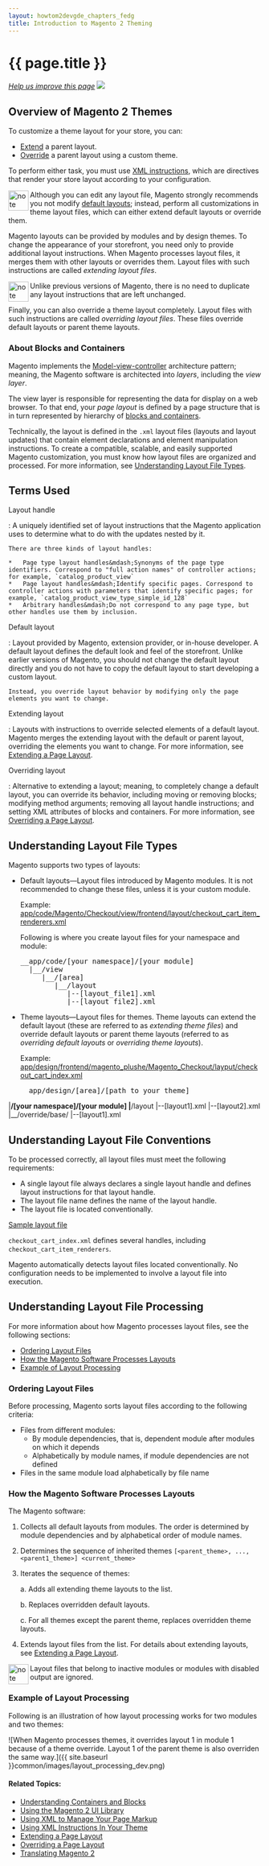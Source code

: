 ```yaml
---
layout: howtom2devgde_chapters_fedg
title: Introduction to Magento 2 Theming  
---
```

 
<h1 id="layout_intro">{{ page.title }}</h1>

<p><a href="{{ site.githuburl }}m2fedg/layout/layout-overview.md" target="_blank"><em>Help us improve this page</em></a>&nbsp;<img src="{{ site.baseurl }}common/images/newWindow.gif"/></p>

<h2 id="layout_overview">Overview of Magento 2 Themes</h2>

To customize a theme layout for your store, you can:

*	<a href="{{ site.baseurl }}guides/v1.0/m2fedg/layout/layout-extend.html">Extend</a> a parent layout. 
*	<a href="{{ site.baseurl }}guides/v1.0/m2fedg/layout/layout-override.html">Override</a> a parent layout using a custom theme. 

To perform either task, you must use <a href="{{ site.baseurl }}guides/v1.0/m2fedg/layout/layout-xml-instrux.html">XML instructions</a>, which are directives that render your store layout according to your configuration.  

  <div class="bs-callout bs-callout-warning" id="warning">
    <img src="{{ site.baseurl }}common/images/icon_important.png" alt="note" align="left" width="40" />
	<span class="glyphicon-class">
    <p>Although you can edit any layout file, Magento strongly recommends you not modify <a href="#layout_terms">default layouts</a>; instead, perform all customizations in theme layout files, which can either extend default layouts or override them. </p></span>
  </div>

Magento layouts can be provided by modules and by design themes. To change the appearance of your storefront, you need only to provide additional layout instructions. When Magento processes layout files, it merges them with other layouts or overrides them. Layout files with such instructions are called *extending layout files*. 

<div class="bs-callout bs-callout-info" id="info">
  <img src="{{ site.baseurl }}common/images/icon_note.png" alt="note" align="left" width="40" />
<span class="glyphicon-class">
  <p>Unlike previous versions of Magento, there is no need to duplicate any layout instructions that are left unchanged. </p></span>
</div>

Finally, you can also override a theme layout completely. Layout files with such instructions are called *overriding layout files*. These files override default layouts or parent theme layouts. 

<h3 id="layout_overview_blocks">About Blocks and Containers</h3>

Magento implements the <a href="http://en.wikipedia.org/wiki/Model%E2%80%93view%E2%80%93controller" target="_blank">Model-view-controller</a> architecture pattern; meaning, the Magento software is architected into *layers*, including the *view layer*.

The view layer is responsible for representing the data for display on a web browser. To that end, your *page layout* is defined by a page structure that is in turn represented by hierarchy of <a href="{{ site.baseurl }}guides/v1.0/m2fedg/layout/containers-blocks.html">blocks and containers</a>.

Technically, the layout is defined in the `.xml` layout files (layouts and layout updates) that contain element declarations and element manipulation instructions. To create a compatible, scalable, and easily supported Magento customization, you must know how layout files are organized and processed. For more information, see <a href="#layout_types">Understanding Layout File Types</a>.

<h2 id="layout_terms">Terms Used</h2>

Layout handle

:	A uniquely identified set of layout instructions that the Magento application uses to determine what to do with the updates nested by it.

	There are three kinds of layout handles:
	
	*	Page type layout handles&mdash;Synonyms of the page type identifiers. Correspond to "full action names" of controller actions; for example, `catalog_product_view`
	*	Page layout handles&mdash;Identify specific pages. Correspond to controller actions with parameters that identify specific pages; for example, `catalog_product_view_type_simple_id_128`
	*	Arbitrary handles&mdash;Do not correspond to any page type, but other handles use them by inclusion.
	
Default layout

:	Layout provided by Magento, extension provider, or in-house developer. A default layout defines the default look and feel of the storefront. Unlike earlier versions of Magento, you should not change the default layout directly and you do not have to copy the default layout to start developing a custom layout.

	Instead, you override layout behavior by modifying only the page elements you want to change.

Extending layout

:	Layouts with instructions to override selected elements of a default layout. Magento merges the extending layout with the default or parent layout, overriding the elements you want to change. For more information, see <a href="{{ site.baseurl }}guides/v1.0/m2fedg/layout/layout-extend.html">Extending a Page Layout</a>.

Overriding layout

:	Alternative to extending a layout; meaning, to completely change a default layout, you can override its behavior, including moving or removing blocks; modifying method arguments; removing all layout handle instructions; and setting XML attributes of blocks and containers. For more information, see <a href="{{ site.baseurl }}guides/v1.0/m2fedg/layout/layout-override.html">Overriding a Page Layout</a>.

<h2 id="layout_types">Understanding Layout File Types</h2>

Magento supports two types of layouts:

*	Default layouts&mdash;Layout files introduced by Magento modules. It is not recommended to change these files, unless it is your custom module. 

	Example: <a href="https://github.com/magento/magento2/blob/master/app/code/Magento/Checkout/view/frontend/layout/checkout_cart_item_renderers.xml" target="_blank">app/code/Magento/Checkout/view/frontend/layout/checkout_cart_item_renderers.xml</a>
	
	Following is where you create layout files for your namespace and module:
	
	<pre>__app/code/[your namespace]/[your module]
      |__/view
         |__/[area]
            |__/layout
               |--[layout_file1].xml
               |--[layout_file2].xml</pre>
			   
*	Theme layouts&mdash;Layout files for themes. Theme layouts can extend the default layout (these are referred to as *extending theme files*) and override default layouts or parent theme layouts (referred to as *overriding default layouts* or *overriding theme layouts*). 

	Example: <a href="https://github.com/magento/magento2/blob/master/app/code/Magento/Checkout/view/frontend/layout/checkout_cart_index.xml" target="_blank">app/design/frontend/magento_plushe/Magento_Checkout/layput/checkout_cart_index.xml</a>

	<pre>__app/design/[area]/[path to your theme]
  |__/[your namespace]/[your module]
		|__/layout
			|--[layout1].xml
			|--[layout2].xml
			|__/override/base/
				|--[layout1].xml</pre>
			   
<h2 id="layout_conventions">Understanding Layout File Conventions</h2>

To be processed correctly, all layout files must meet the following requirements:

*	A single layout file always declares a single layout handle and defines layout instructions for that layout handle.
*	The layout file name defines the name of the layout handle.
*	The layout file is located conventionally.

<a href="https://github.com/magento/magento2/blob/master/app/code/Magento/Checkout/view/frontend/layout/checkout_cart_index.xml" target="_blank">Sample layout file</a>

`checkout_cart_index.xml` defines several handles, including `checkout_cart_item_renderers`. 

Magento automatically detects layout files located conventionally. No configuration needs to be implemented to involve a layout file into execution.

<h2 id="layout_processing">Understanding Layout File Processing</h2>

For more information about how Magento processes layout files, see the following sections:

*	<a href="#layout_processing_ordering">Ordering Layout Files</a>
*	<a href="#layout_processing_how">How the Magento Software Processes Layouts</a>
*	<a href="#layout_process_ex">Example of Layout Processing</a>

<h3 id="layout_processing_ordering">Ordering Layout Files</h3>

Before processing, Magento sorts layout files according to the following criteria:

*	Files from different modules:
	*	By module dependencies, that is, dependent module after modules on which it depends
	*	Alphabetically by module names, if module dependencies are not defined
*	Files in the same module load alphabetically by file name

<h3 id="layout_processing_how">How the Magento Software Processes Layouts</h3>

The Magento software:  

1.	Collects all default layouts from modules. The order is determined by module dependencies and by alphabetical order of module names.
2.	Determines the sequence of inherited themes `[<parent_theme>, ..., <parent1_theme>] <current_theme>`
3.	Iterates the sequence of themes:

	a.	Adds all extending theme layouts to the list.
	
	b.	Replaces overridden default layouts.
	
	c. For all themes except the parent theme, replaces overridden theme layouts. 
	
1.	Extends layout files from the list. For details about extending layouts, see <a href="{{ site.baseurl }}guides/v1.0/m2fedg/layout/layout-extend.html">Extending a Page Layout</a>.

<div class="bs-callout bs-callout-info" id="info">
  <img src="{{ site.baseurl }}common/images/icon_note.png" alt="note" align="left" width="40" />
<span class="glyphicon-class">
  <p>Layout files that belong to inactive modules or modules with disabled output are ignored.</p></span>
</div>

<h3 id="layout_process_ex">Example of Layout Processing</h3>

Following is an illustration of how layout processing works for two modules and two themes:

![When Magento processes themes, it overrides layout 1 in module 1 because of a theme override. Layout 1 of the parent theme is also overriden the same way.]({{ site.baseurl }}common/images/layout_processing_dev.png)

	
#### Related Topics:

*	<a href="{{ site.baseurl }}guides/v1.0/m2fedg/layout/containers-blocks.html">Understanding Containers and Blocks</a>
*	<a href="{{ site.baseurl }}guides/v1.0/m2fedg/layout/magento-ui-lib.html">Using the Magento 2 UI Library</a>
*	<a href="{{ site.baseurl }}guides/v1.0/m2fedg/layout/layout-xml-page-markup.html">Using XML to Manage Your Page Markup</a>
*	<a href="{{ site.baseurl }}guides/v1.0/m2fedg/layout/layout-xml-instrux.html">Using XML Instructions In Your Theme</a>
*	<a href="{{ site.baseurl }}guides/v1.0/m2fedg/layout/layout-extend.html">Extending a Page Layout</a>
*	<a href="{{ site.baseurl }}guides/v1.0/m2fedg/layout/layout-override.html">Overriding a Page Layout</a>
*	<a href="{{ site.baseurl }}guides/v1.0/m2fedg/xlate/xlate_overview.html">Translating Magento 2</a>


